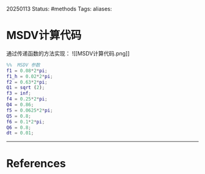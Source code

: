 20250113
Status: #methods
Tags: 
aliases: 
# MSDV计算代码

通过传递函数的方法实现：
![[MSDV计算代码.png]]

```Matlab
%%  MSDV 参数
f1 = 0.08*2*pi;
f1_h = 0.02*2*pi;
f2 = 0.63*2*pi;
Q1 = sqrt (2);
f3 = inf;
f4 = 0.25*2*pi;
Q4 = 0.86;
f5 = 0.0625*2*pi;
Q5 = 0.8;
f6 = 0.1*2*pi;
Q6 = 0.8;
dt = 0.01;
```









---
# References
